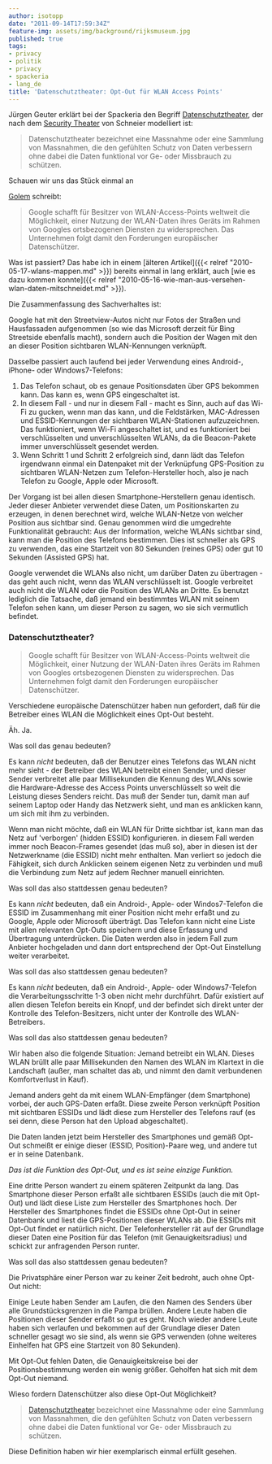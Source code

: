 ```yaml
---
author: isotopp
date: "2011-09-14T17:59:34Z"
feature-img: assets/img/background/rijksmuseum.jpg
published: true
tags:
- privacy
- politik
- privacy
- spackeria
- lang_de
title: 'Datenschutztheater: Opt-Out für WLAN Access Points'
---
```

Jürgen Geuter erklärt bei der Spackeria den Begriff
[Datenschutztheater](http://blog.spackeria.org/2011/09/12/datenschutztheater/),
der nach dem 
[Security Theater](https://secure.wikimedia.org/wikipedia/en/wiki/Security_theater)
von Schneier modelliert ist: 

> Datenschutztheater bezeichnet eine Massnahme oder eine Sammlung von
> Massnahmen, die den gefühlten Schutz von Daten verbessern ohne dabei die
> Daten funktional vor Ge- oder Missbrauch zu schützen.

Schauen wir uns das Stück einmal an

[Golem](http://www.golem.de/1109/86451.html) schreibt: 
> Google schafft für Besitzer von WLAN-Access-Points weltweit die
> Möglichkeit, einer Nutzung der WLAN-Daten ihres Geräts im Rahmen von
> Googles ortsbezogenen Diensten zu widersprechen. Das Unternehmen folgt
> damit den Forderungen europäischer Datenschützer.

Was ist passiert? Das habe ich in einem 
[älteren Artikel]({{< relref "2010-05-17-wlans-mappen.md" >}}) 
bereits einmal in lang erklärt, auch 
[wie es dazu kommen konnte]({{< relref "2010-05-16-wie-man-aus-versehen-wlan-daten-mitschneidet.md" >}}).

Die Zusammenfassung des Sachverhaltes ist:

Google hat mit den Streetview-Autos nicht nur Fotos der Straßen und
Hausfassaden aufgenommen (so wie das Microsoft derzeit für Bing Streetside
ebenfalls macht), sondern auch die Position der Wagen mit den an dieser
Position sichtbaren WLAN-Kennungen verknüpft.

Dasselbe passiert auch laufend bei jeder Verwendung eines Android-, iPhone-
oder Windows7-Telefons: 

1. Das Telefon schaut, ob es genaue Positionsdaten über GPS bekommen kann.
   Das kann es, wenn GPS eingeschaltet ist.
1. In diesem Fall - und nur in diesem Fall - macht es Sinn, auch
   auf das Wi-Fi zu gucken, wenn man das kann, und die Feldstärken,
   MAC-Adressen und ESSID-Kennungen der sichtbaren WLAN-Stationen
   aufzuzeichnen. Das funktioniert, wenn Wi-Fi angeschaltet ist, und es
   funktioniert bei verschlüsselten und unverschlüsselten WLANs, da die
   Beacon-Pakete immer unverschlüsselt gesendet werden. 
1. Wenn Schritt 1 und Schritt 2 erfolgreich sind, dann lädt das Telefon
   irgendwann einmal ein Datenpaket mit der Verknüpfung GPS-Position zu
   sichtbaren WLAN-Netzen zum Telefon-Hersteller hoch, also je nach Telefon zu
   Google, Apple oder Microsoft.

Der Vorgang ist bei allen diesen Smartphone-Herstellern genau identisch.
Jeder dieser Anbieter verwendet diese Daten, um Positionskarten zu erzeugen,
in denen berechnet wird, welche WLAN-Netze von welcher Position aus sichtbar
sind. Genau genommen wird die umgedrehte Funktionalität gebraucht: Aus der
Information, welche WLANs sichtbar sind, kann man die Position des Telefons
bestimmen. Dies ist schneller als GPS zu verwenden, das eine Startzeit von
80 Sekunden (reines GPS) oder gut 10 Sekunden (Assisted GPS) hat.

Google verwendet die WLANs also nicht, um darüber Daten zu übertragen - das
geht auch nicht, wenn das WLAN verschlüsselt ist. Google verbreitet auch
nicht die WLAN oder die Position des WLANs an Dritte. Es benutzt lediglich
die Tatsache, daß jemand ein bestimmtes WLAN mit seinem Telefon sehen kann,
um dieser Person zu sagen, wo sie sich vermutlich befindet.

### Datenschutztheater?

> Google schafft für Besitzer von WLAN-Access-Points weltweit die
> Möglichkeit, einer Nutzung der WLAN-Daten ihres Geräts im Rahmen von
> Googles ortsbezogenen Diensten zu widersprechen. Das Unternehmen folgt
> damit den Forderungen europäischer Datenschützer.

Verschiedene europäische Datenschützer haben nun gefordert, daß für die
Betreiber eines WLAN die Möglichkeit eines Opt-Out besteht.

Äh. Ja.

Was soll das genau bedeuten?

Es kann *nicht* bedeuten, daß der Benutzer eines Telefons das WLAN nicht
mehr sieht - der Betreiber des WLAN betreibt einen Sender, und dieser Sender
verbreitet alle paar Millisekunden die Kennung des WLANs sowie die
Hardware-Adresse des Access Points unverschlüsselt so weit die Leistung
dieses Senders reicht. Das muß der Sender tun, damit man auf seinem Laptop
oder Handy das Netzwerk sieht, und man es anklicken kann, um sich mit ihm zu
verbinden.

Wenn man nicht möchte, daß ein WLAN für Dritte sichtbar ist, kann man das
Netz auf 'verborgen' (hidden ESSID) konfigurieren. in diesem Fall werden
immer noch Beacon-Frames gesendet (das muß so), aber in diesen ist der
Netzwerkname (die ESSID) nicht mehr enthalten. Man verliert so jedoch die
Fähigkeit, sich durch Anklicken seinem eigenen Netz zu verbinden und muß die
Verbindung zum Netz auf jedem Rechner manuell einrichten.

Was soll das also stattdessen genau bedeuten?

Es kann *nicht* bedeuten, daß ein Android-, Apple- oder Windos7-Telefon die
ESSID im Zusammenhang mit einer Position nicht mehr erfaßt und zu Google,
Apple oder Microsoft überträgt. Das Telefon kann nicht eine Liste mit allen
relevanten Opt-Outs speichern und diese Erfassung und Übertragung
unterdrücken. Die Daten werden also in jedem Fall zum Anbieter hochgeladen
und dann dort entsprechend der Opt-Out Einstellung weiter verarbeitet.

Was soll das also stattdessen genau bedeuten?

Es kann *nicht* bedeuten, daß ein Android-, Apple- oder
Windows7-Telefon die Verarbeitungsschritte 1-3 oben nicht mehr durchführt.
Dafür existiert auf allen diesen Telefon bereits ein Knopf, und der befindet
sich direkt unter der Kontrolle des Telefon-Besitzers, nicht unter der
Kontrolle des WLAN-Betreibers.

Was soll das also stattdessen genau bedeuten?

Wir haben also die folgende Situation: Jemand betreibt ein WLAN. Dieses WLAN
brüllt alle paar Millisekunden den Namen des WLAN im Klartext in die
Landschaft (außer, man schaltet das ab, und nimmt den damit verbundenen
Komfortverlust in Kauf).

Jemand anders geht da mit einem WLAN-Empfänger (dem Smartphone) vorbei, der
auch GPS-Daten erfaßt. Diese zweite Person verknüpft Position mit sichtbaren
ESSIDs und lädt diese zum Hersteller des Telefons rauf (es sei denn, diese
Person hat den Upload abgeschaltet).

Die Daten landen jetzt beim Hersteller des Smartphones und gemäß Opt-Out
schmeißt er einige dieser (ESSID, Position)-Paare weg, und andere tut er in
seine Datenbank. 

_Das ist die Funktion des Opt-Out, und es ist seine einzige Funktion._

Eine dritte Person wandert zu einem späteren Zeitpunkt da lang. Das
Smartphone dieser Person erfaßt alle sichtbaren ESSIDs (auch die mit
Opt-Out) und lädt diese Liste zum Hersteller des Smartphones hoch. Der
Hersteller des Smartphones findet die ESSIDs ohne Opt-Out in seiner
Datenbank und liest die GPS-Positionen dieser WLANs ab. Die ESSIDs mit
Opt-Out findet er natürlich nicht. Der Telefonhersteller rät auf der
Grundlage dieser Daten eine Position für das Telefon (mit
Genauigkeitsradius) und schickt zur anfragenden Person runter.

Was soll das also stattdessen genau bedeuten?

Die Privatsphäre einer Person war zu keiner Zeit bedroht, auch ohne Opt-Out
nicht:

Einige Leute haben Sender am Laufen, die den Namen des Senders über alle
Grundstücksgrenzen in die Pampa brüllen. Andere Leute haben die Positionen
dieser Sender erfaßt so gut es geht. Noch wieder andere Leute haben sich
verlaufen und bekommen auf der Grundlage dieser Daten schneller gesagt wo
sie sind, als wenn sie GPS verwenden (ohne weiteres Einhelfen hat GPS eine
Startzeit von 80 Sekunden).

Mit Opt-Out fehlen Daten, die Genauigkeitskreise bei der Positionsbestimmung
werden ein wenig größer. Geholfen hat sich mit dem Opt-Out niemand.

Wieso fordern Datenschützer also diese Opt-Out Möglichkeit?

> [Datenschutztheater](http://blog.spackeria.org/2011/09/12/datenschutztheater/)
> bezeichnet eine Massnahme oder eine Sammlung von Massnahmen, die den
> gefühlten Schutz von Daten verbessern ohne dabei die Daten funktional vor
> Ge- oder Missbrauch zu schützen.

Diese Definition haben wir hier exemplarisch einmal erfüllt gesehen.
